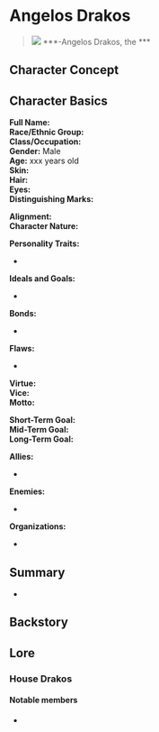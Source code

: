 # Angelos Drakos


> ![](Angelos_Drakos.jpg)
> ***-Angelos Drakos, the ***

## Character Concept


## Character Basics

**Full Name:**  
**Race/Ethnic Group:**  
**Class/Occupation:**  
**Gender:** Male  
**Age:** xxx years old  
**Skin:**  
**Hair:**  
**Eyes:**  
**Distinguishing Marks:**  

**Alignment:**  
**Character Nature:**   

**Personality Traits:**

* 
  
**Ideals and Goals:**  

* 

**Bonds:**

* 

**Flaws:**

* 

**Virtue:**   
**Vice:**   
**Motto:** 

**Short-Term Goal:**   
**Mid-Term Goal:**   
**Long-Term Goal:**   

**Allies:**
    
* 
  
**Enemies:**

* 
  
**Organizations:**

* 

## Summary

- 

## Backstory



## Lore

### House Drakos



#### Notable members

- 

